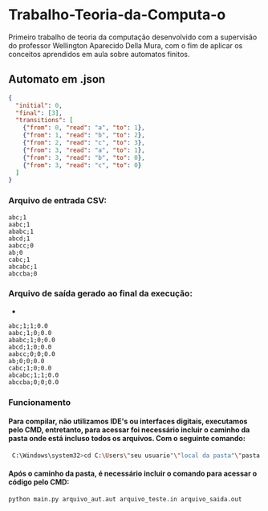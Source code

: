 # Trabalho-Teoria-da-Computa-o
Primeiro trabalho de teoria da computação desenvolvido com a supervisão do professor Wellington Aparecido Della Mura, com o fim de aplicar os conceitos aprendidos em aula sobre automatos finitos.
## Automato em .json
```json
{
  "initial": 0,
  "final": [3],
  "transitions": [
    {"from": 0, "read": "a", "to": 1},
    {"from": 1, "read": "b", "to": 2},
    {"from": 2, "read": "c", "to": 3},
    {"from": 3, "read": "a", "to": 1}, 
    {"from": 3, "read": "b", "to": 0},
    {"from": 3, "read": "c", "to": 0}
  ]
}
```
### Arquivo de entrada CSV: 

```CSV
abc;1
aabc;1
ababc;1
abcd;1
aabcc;0
ab;0
cabc;1
abcabc;1
abccba;0
```
### Arquivo de saída gerado ao final da execução:
-
```CSV
abc;1;1;0.0
aabc;1;0;0.0
ababc;1;0;0.0
abcd;1;0;0.0
aabcc;0;0;0.0
ab;0;0;0.0
cabc;1;0;0.0
abcabc;1;1;0.0
abccba;0;0;0.0
```
### Funcionamento
#### Para compilar, não utilizamos IDE's ou interfaces digitais, executamos pelo CMD, entretanto, para acessar foi necessário incluir o caminho da pasta onde está incluso todos os arquivos. Com o seguinte comando:
```bash
 C:\Windows\system32>cd C:\Users\"seu usuario"\"local da pasta"\"pasta com automato e demais arquivos"
```
#### Após o caminho da pasta, é necessário incluir o comando para acessar o código pelo CMD:
```bash
python main.py arquivo_aut.aut arquivo_teste.in arquivo_saida.out
```
